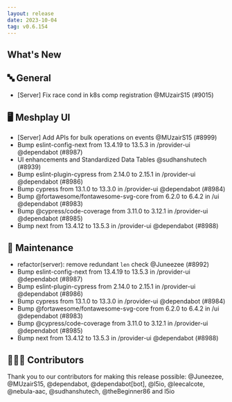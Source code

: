 ```yaml
---
layout: release
date: 2023-10-04
tag: v0.6.154
---
```


## What's New
## 🔤 General
- [Server] Fix race cond in k8s comp registration @MUzairS15 (#9015)

## 🖥 Meshplay UI

- [Server] Add APIs for bulk operations on events @MUzairS15 (#8999)
- Bump eslint-config-next from 13.4.19 to 13.5.3 in /provider-ui @dependabot (#8987)
- UI enhancements and Standardized Data Tables @sudhanshutech (#8939)
- Bump eslint-plugin-cypress from 2.14.0 to 2.15.1 in /provider-ui @dependabot (#8986)
- Bump cypress from 13.1.0 to 13.3.0 in /provider-ui @dependabot (#8984)
- Bump @fortawesome/fontawesome-svg-core from 6.2.0 to 6.4.2 in /ui @dependabot (#8983)
- Bump @cypress/code-coverage from 3.11.0 to 3.12.1 in /provider-ui @dependabot (#8985)
- Bump next from 13.4.12 to 13.5.3 in /provider-ui @dependabot (#8988)

## 🧰 Maintenance

- refactor(server): remove redundant `len` check @Juneezee (#8992)
- Bump eslint-config-next from 13.4.19 to 13.5.3 in /provider-ui @dependabot (#8987)
- Bump eslint-plugin-cypress from 2.14.0 to 2.15.1 in /provider-ui @dependabot (#8986)
- Bump cypress from 13.1.0 to 13.3.0 in /provider-ui @dependabot (#8984)
- Bump @fortawesome/fontawesome-svg-core from 6.2.0 to 6.4.2 in /ui @dependabot (#8983)
- Bump @cypress/code-coverage from 3.11.0 to 3.12.1 in /provider-ui @dependabot (#8985)
- Bump next from 13.4.12 to 13.5.3 in /provider-ui @dependabot (#8988)

## 👨🏽‍💻 Contributors

Thank you to our contributors for making this release possible:
@Juneezee, @MUzairS15, @dependabot, @dependabot[bot], @l5io, @leecalcote, @nebula-aac, @sudhanshutech, @theBeginner86 and l5io
